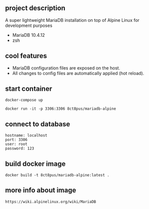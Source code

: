 ## project description

A super lightweight MariaDB installation on top of Alpine Linux for development purposes

- MariaDB 10.4.12
- zsh

## cool features

- MariaDB configuration files are exposed on the host.
- All changes to config files are automatically applied (hot reload).

## start container

    docker-compose up

    docker run -it -p 3306:3306 8ct8pus/mariadb-alpine

## connect to database

    hostname: localhost
    port: 3306
    user: root
    password: 123

## build docker image

    docker build -t 8ct8pus/mariadb-alpine:latest .

## more info about image

    https://wiki.alpinelinux.org/wiki/MariaDB
